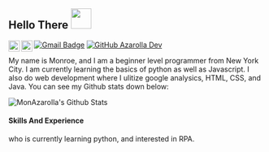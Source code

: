 <h2> Hello There <img src="https://user-images.githubusercontent.com/128243732/226128844-23856c6e-6f2f-43d5-8ab4-ff9ecc3bd83f.gif" width="40"></h2> 

<a href="https://discord.gg/v6JTwp3c">
  <img align="left" alt="Azarolla Dev's Discord" width="22px" src="https://raw.githubusercontent.com/peterthehan/peterthehan/master/assets/discord.svg" />
</a>
<a href="https://twitter.com/AzarollaDev">
  <img align="left" alt="Monroe Azarolla | Twitter" width="22px" src="https://raw.githubusercontent.com/peterthehan/peterthehan/master/assets/twitter.svg" />
</a>

[![Gmail Badge](https://img.shields.io/badge/-Gmail-c14438?style=flat&logo=Gmail&logoColor=white&link=mailto:monroeazarolla@gmail.com)](mailto:monroeazarolla@gmail.com)
[![GitHub Azarolla Dev](https://img.shields.io/github/followers/MonAzarolla?label=follow&style=social)](https://github.com/MonAzarolla)



My name is Monroe, and I am a beginner level programmer from New York City. I am currently learning the basics of python as well as Javascript. I also do web development where I ulitize google analysics, HTML, CSS, and Java. You can see my Github stats down below: 

<img align="center" src="https://github-readme-stats.vercel.app/api?username=MonAzarolla&include_all_commits=true&count_private=true&show_icons=true&line_height=20&title_color=7A7ADB&icon_color=2234AE&text_color=D3D3D3&bg_color=0,000000,130F40" alt="MonAzarolla's Github Stats">

#### Skills And Experience





who is currently learning python, and interested in RPA. 


